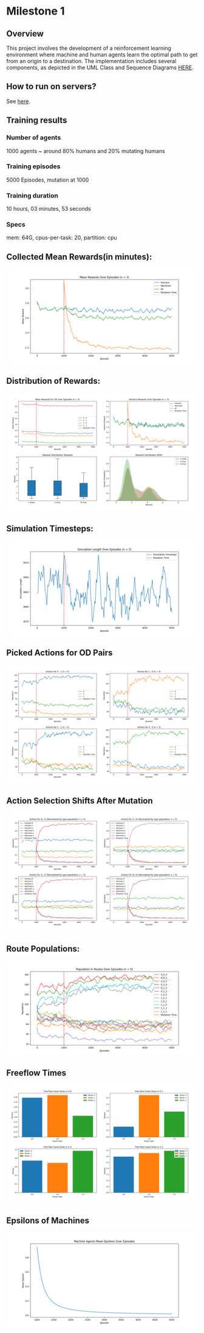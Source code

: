 # Milestone 1

## Overview

This project involves the development of a reinforcement learning environment where machine and human agents learn the optimal path to get from an origin to a destination.
The implementation includes several components, as depicted in the UML Class and Sequence Diagrams [HERE](https://miro.com/app/board/uXjVN4vGqSI=/?share_link_id=316593087566).

## How to run on servers?

See [here](server_scripts/how_to.md).

## Training results

### Number of agents
1000 agents ~ around 80% humans and 20% mutating humans
### Training episodes
5000 Episodes, mutation at 1000
### Training duration
10 hours, 03 minutes, 53 seconds
### Specs
mem: 64G, cpus-per-task: 20, partition: cpu


## Collected Mean Rewards(in minutes):
![](readme_plots/rewards.png)


## Distribution of Rewards:
![](readme_plots/rewards_dist.png)


## Simulation Timesteps:
![](readme_plots/simulation_length.png)


## Picked Actions for OD Pairs
![](readme_plots/actions.png)


## Action Selection Shifts After Mutation
![](readme_plots/actions_shifts.png)


## Route Populations:
![](readme_plots/flows.png)


## Freeflow Times
![](readme_plots/ff_travel_time.png)


## Epsilons of Machines
![](readme_plots/epsilons.png)